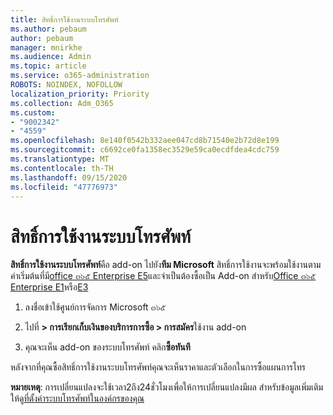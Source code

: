 ```yaml
---
title: สิทธิ์การใช้งานระบบโทรศัพท์
ms.author: pebaum
author: pebaum
manager: mnirkhe
ms.audience: Admin
ms.topic: article
ms.service: o365-administration
ROBOTS: NOINDEX, NOFOLLOW
localization_priority: Priority
ms.collection: Adm_O365
ms.custom:
- "9002342"
- "4559"
ms.openlocfilehash: 8e140f0542b332aee047cd8b71540e2b72d8e199
ms.sourcegitcommit: c6692ce0fa1358ec3529e59ca0ecdfdea4cdc759
ms.translationtype: MT
ms.contentlocale: th-TH
ms.lasthandoff: 09/15/2020
ms.locfileid: "47776973"
---
```

# <a name="phone-system-license"></a>สิทธิ์การใช้งานระบบโทรศัพท์

**สิทธิ์การใช้งานระบบโทรศัพท์**คือ add-on ไปยัง**ทีม Microsoft** สิทธิ์การใช้งานจะพร้อมใช้งานตามค่าเริ่มต้นที่มี[office ๓๖๕ Enterprise E5](https://www.microsoft.com/microsoft-365/business/office-365-enterprise-e5-business-software?rtc=1&activetab=pivot%3aoverviewtab)และจำเป็นต้องซื้อเป็น Add-on สำหรับ[Office ๓๖๕ Enterprise E1](https://products.office.com/business/office-365-enterprise-e1-business-software)หรือ[E3](https://products.office.com/business/office-365-enterprise-e3-business-software)

1. ลงชื่อเข้าใช้ศูนย์การจัดการ Microsoft ๓๖๕

2. ไปที่ **> การเรียกเก็บเงินของบริการการซื้อ > การสมัคร**ใช้งาน add-on 

3. คุณจะเห็น add-on ของระบบโทรศัพท์ คลิก**ซื้อทันที**

หลังจากที่คุณซื้อสิทธิ์การใช้งานระบบโทรศัพท์คุณจะเห็นราคาและตัวเลือกในการซื้อแผนการโทร

**หมายเหตุ**: การเปลี่ยนแปลงจะใช้เวลา2ถึง24ชั่วโมงเพื่อให้การเปลี่ยนแปลงมีผล สำหรับข้อมูลเพิ่มเติมให้ดู[ที่ตั้งค่าระบบโทรศัพท์ในองค์กรของคุณ](https://docs.microsoft.com/MicrosoftTeams/setting-up-your-phone-system) 

